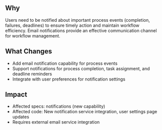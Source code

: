 ## Why
Users need to be notified about important process events (completion, failures, deadlines) to ensure timely action and maintain workflow efficiency. Email notifications provide an effective communication channel for workflow management.

## What Changes
- Add email notification capability for process events
- Support notifications for process completion, task assignment, and deadline reminders
- Integrate with user preferences for notification settings

## Impact
- Affected specs: notifications (new capability)
- Affected code: New notification service integration, user settings page updates
- Requires external email service integration
